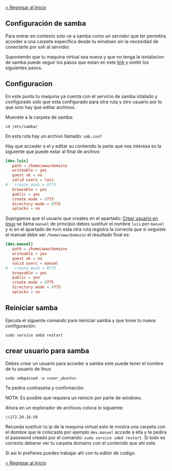 [< Regresar al Inicio](./README.md)

## Configuración de samba
Para entrar en contexto solo ve a samba como un servidor que ter permitira acceder a una carpeta especifica desde tu windows sin la necesidad de conectarte por ssh al servidor.

Suponiendo que tu maquina virtual sea nueva y que no tenga la isntalacion de samba puede seguir los pasos que estan en este [link](https://stackoverflow.com/c/direksys/questions/59) y omitir los siguientes pasos.


## Configuracion

En este punto tu maquina ya cuenta con el servicio de samba intalado y configurado solo que esta configurado para otra ruta y otro usuario por lo que solo hay que editar archivos.

Muevete a la carpeta de samba:

``cd /etc/samba/``

En esta ruta hay un archivo llamado: ``smb.conf``

Hay que acceder a el y editar su contenido la parte que nos interesa es la siguiente que puede estar al final de archivo:

```conf
[dev.luis]
   path = /home/www/domains
   writeable = yes
   guest ok = no
   valid users = luis
#   create mask = 0775
   browsable = yes
   public = yes
   create mode = 0775
   directory mode = 0775
   oplocks = no
```

Supngamos que el usuario que creates en el apartado: [Crear usuario en linux](./crear-usuario-en-linux.md) se llama ``manuel`` de principio debes sustituir el nombre ``luis`` por ``manuel`` y si en el apartado de ``Path`` esta otra ruta registra la correcta que si seguiste el manual debe ser ``/home/www/domains`` el resultado final es:

```conf
[dev.manuel]
   path = /home/www/domains
   writeable = yes
   guest ok = no
   valid users = manuel
#   create mask = 0775
   browsable = yes
   public = yes
   create mode = 0775
   directory mode = 0775
   oplocks = no
```

## Reiniciar samba
Ejecuta el siguente comando para reiniciar samba y que tome tu nueva configuración:

``sudo service smbd restart``

## crear usuario para samba

Debes crear un usuario para acceder a samba este puede tener el nombre de tu usuario de linux

``sudo smbpasswd -a <user_ubuntu>``

Te pedira contraseña y confirmación.

NOTA: Es posible que requiera un reinicio por parte de windows.

Ahora en un explorador de archivos coloca lo siguiente:

``\\172.20.18.59``

Recueda sustituir tu ip de la maquina virtual esto te mostra una carpeta con el dombre que le colocaste por ejemplo ``dev.manuel`` accede a ella y te pedira el password creado por el comando: ``sudo service smbd restart``. Si todo es correcto deberar ver tu carpeta domains con el contenido que ahi este.

Si asi lo prefieres puedes trabajar ahi con tu editor de codigo.

[< Regresar al Inicio](./README.md)